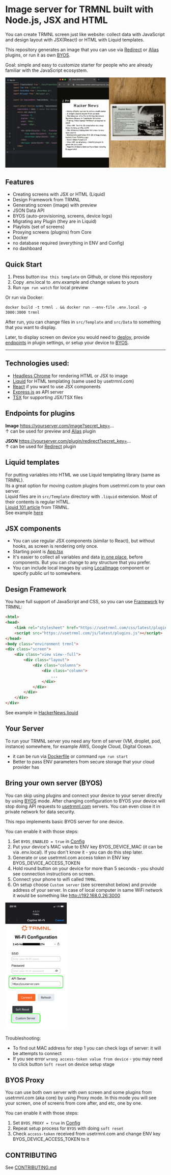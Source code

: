 # Image server for TRMNL built with Node.js, JSX and HTML
You can create TRMNL screen just like website: collect data with JavaScript and design layout with JSX(React) or HTML with Liquid templates.

This repository generates an image that you can use via [Redirect](https://help.usetrmnl.com/en/articles/11035846-redirect-plugin)
or [Alias](https://help.usetrmnl.com/en/articles/10701448-alias-plugin) plugins, or run it as
own [BYOS](#bring-your-own-server-byos).

Goal: simple and easy to customize starter for people who are already familiar with the JavaScript ecosystem.

<img src="preview.png" alt="preview">

## Features
- Creating screens with JSX or HTML (Liquid)
- Design Framework from TRMNL
- Generating screen (image) with preview
- JSON Data API
- BYOS (auto-provisioning, screens, device logs)
- Migrating any Plugin (they are in Liquid) 
- Playlists (set of screens)
- Proxying screens (plugins) from Core
- Docker
- no database required (everything in ENV and Config)
- no dashboard

## Quick Start

1. Press button `Use this template` on Github, or clone this repository
2. Copy .env.local to .env.example and change values to yours
3. Run `npm run watch` for local preview

Or run via Docker:

```shell
docker build -t trmnl . && docker run --env-file .env.local -p 3000:3000 trmnl
```

After run, you can change files in `src/Template` and `src/Data` to something that you want to display.

Later, to display screen on device you would need to [deploy](#your-server), provide [endpoints](#endpoints-for-plugins)
in plugin settings, or setup your device to [BYOS](#bring-your-own-server-byos).

--------

## Technologies used:

- [Headless Chrome](https://www.npmjs.com/package/puppeteer) for rendering HTML or JSX to image
- [Liquid](https://shopify.github.io/liquid/) for HTML templating (same used by usetrmnl.com)
- [React](https://react.dev/reference/react-dom/server/renderToString) if you want to use JSX components
- [Express.js](https://expressjs.com) as API server
- [TSX](https://tsx.is) for supporting JSX/TSX files

## Endpoints for plugins

**Image** https://yourserver.com/image?secret_key=... <br>
↑ can be used for preview and [Alias](https://help.usetrmnl.com/en/articles/10701448-alias-plugin) plugin

**JSON** https://yourserver.com/plugin/redirect?secret_key=... <br>
↑ can be used for [Redirect](https://help.usetrmnl.com/en/articles/11035846-redirect-plugin) plugin

## Liquid templates
For putting variables into HTML we use  Liquid templating library (same as TRMNL).<br>
Its a great option for moving custom plugins from usetrmnl.com to your own server.<br>
Liquid files are in `src/Template` directory with `.liquid` extension. Most of their contents is regular HTML.<br>
[Liquid 101 article](https://help.usetrmnl.com/en/articles/10671186-liquid-101) from TRMNL.<br>
See example [here](../src/Template/HackerNews.liquid)

## JSX components

- You can use regular JSX components (similar to React), but without hooks, as screen is rendering only once.<br>
- Starting point is [App.tsx](../src/Template/JSX/App.tsx) <br>
- It's easier to collect all variables and data [in one place](../src/Data/PrepareData.ts), before components. But you
  can change to any structure that you prefer.
- You can include local images by using [LocalImage](../src/Template/JSX/LocalImage.tsx) component or specify public url
  to somewhere.

## Design Framework
You have full support of JavaScript and CSS, so you can use [Framework](https://usetrmnl.com/framework) by TRMNL:
```html
<html>
<head>
    <link rel="stylesheet" href="https://usetrmnl.com/css/latest/plugins.css">
    <script src="https://usetrmnl.com/js/latest/plugins.js"></script>
</head>
<body class="environment trmnl">
<div class="screen">
    <div class="view view--full">
        <div class="layout">
            <div class="columns">
                <div class="column">
                    ...
                </div>
            </div>
        </div>
    </div>
</div>
```
See example in [HackerNews.liquid](../src/Template/HackerNews.liquid)

## Your Server

To run your TRMNL server you need any form of server (VM, droplet, pod, instance) somewhere, for example AWS, Google
Cloud, Digital Ocean.

- it can be run via [Dockerfile](../Dockerfile) or command `npm run start`
- Better to pass ENV parameters from secure storage that your cloud provider has

## Bring your own server (BYOS)

You can skip using plugins and connect your device to your server directly by
using [BYOS](https://docs.usetrmnl.com/go/diy/byos) mode. After changing configuration to BYOS your device will stop
doing API requests to [usetrmnl.com](https://usetrmnl.com) servers. You can even close it in private network for data
security.

This repo implements basic BYOS server for one device.<br>

You can enable it with those steps:

1. Set `BYOS_ENABLED = true` in [Config](../src/Config.ts)
2. Put your device's MAC value to ENV key BYOS_DEVICE_MAC (it can be via .env.local). If you don't know it - you can do
   this step later.
3. Generate or use usetrmnl.com access token in ENV key BYOS_DEVICE_ACCESS_TOKEN
4. Hold round button on your device for more than 5 seconds - you should see connection instructions on screen.
5. Connect your phone to wifi called `TRMNL`
6. On setup choose `Custom server` (see screenshot below) and provide address of your server. In case of local computer
   in same WiFi network it would be something like http://192.168.0.26:3000

<img src="BYOS_setup.png" alt="BYOS setup" height="400">

Troubleshooting:

- To find out MAC address for step 1 you can check logs of server: it will be attempts to connect
- If you see error `wrong access-token value from device` - you may need to click button `Soft reset` on device setup
  stage

## BYOS Proxy

You can use both own server with own screen and some plugins from usetrmnl.com (aka core) by using Proxy mode. In this
mode you will see your screen, one of screens from core after, and etc, one by one.

You can enable it with those steps:

1. Set `BYOS_PROXY = true` in [Config](../src/Config.ts)
2. Repeat setup process for `BYOS` with doing `soft reset`
3. Check `access-token` received from usetrmnl.com and change ENV key BYOS_DEVICE_ACCESS_TOKEN to it

## CONTRIBUTING
See [CONTRIBUTING.md](./CONTRIBUTING.md)